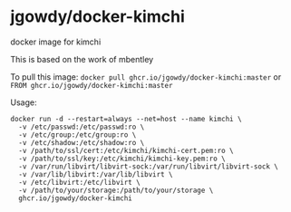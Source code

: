 jgowdy/docker-kimchi
===============

docker image for kimchi

This is based on the work of mbentley

To pull this image:
`docker pull ghcr.io/jgowdy/docker-kimchi:master`
or
`FROM ghcr.io/jgowdy/docker-kimchi:master`

Usage:
```
docker run -d --restart=always --net=host --name kimchi \
  -v /etc/passwd:/etc/passwd:ro \
  -v /etc/group:/etc/group:ro \
  -v /etc/shadow:/etc/shadow:ro \
  -v /path/to/ssl/cert:/etc/kimchi/kimchi-cert.pem:ro \
  -v /path/to/ssl/key:/etc/kimchi/kimchi-key.pem:ro \
  -v /var/run/libvirt/libvirt-sock:/var/run/libvirt/libvirt-sock \
  -v /var/lib/libvirt:/var/lib/libvirt \
  -v /etc/libvirt:/etc/libvirt \
  -v /path/to/your/storage:/path/to/your/storage \
  ghcr.io/jgowdy/docker-kimchi
```
